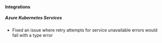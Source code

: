 
#### Integrations

##### Azure Kubernetes Services

- Fixed an issue where retry attempts for service unavailable errors would fail with a type error
